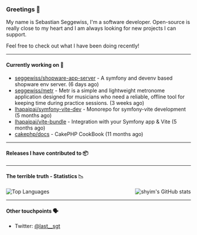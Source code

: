 ### Greetings 👋

My name is Sebastian Seggewiss, I'm a software developer.
Open-source is really close to my heart and I am always looking for new projects I can support.

Feel free to check out what I have been doing recently!

---

#### Currently working on 💪

- [seggewiss/shopware-app-server](https://github.com/seggewiss/shopware-app-server) - A symfony and devenv based shopware env server. (6 days ago)
- [seggewiss/metr](https://github.com/seggewiss/metr) - Metr is a simple and lightweight metronome application designed for musicians who need a reliable, offline tool for keeping time during practice sessions. (3 weeks ago)
- [lhapaipai/symfony-vite-dev](https://github.com/lhapaipai/symfony-vite-dev) - Monorepo for symfony-vite development (5 months ago)
- [lhapaipai/vite-bundle](https://github.com/lhapaipai/vite-bundle) - Integration with your Symfony app &amp; Vite (5 months ago)
- [cakephp/docs](https://github.com/cakephp/docs) - CakePHP CookBook (11 months ago)

---

#### Releases I have contributed to 📦


---

#### The terrible truth - Statistics 📉

<img align="right" alt="shyim's GitHub stats" src="https://github-readme-stats.vercel.app/api?username=seggewiss&count_private=1&show_icons=true&" />

![Top Languages](https://github-readme-stats.vercel.app/api/top-langs/?username=seggewiss)

---

#### Other touchpoints 🗣

- Twitter: [@last__sgt](https://twitter.com/last__sgt)
